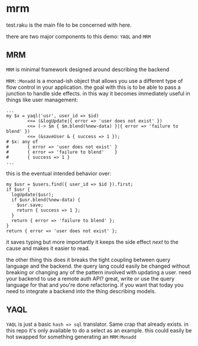 # mrm

test.raku is the main file to be concerned with here.

there are two major components to this demo: `YAQL` and `MRM`


## MRM

`MRM` is minimal framework designed around describing the backend

`MRM::Monadd` is a monad-ish object that allows you use a different type of flow control in your application.  the goal with this is to be able to pass a junction to handle side effects.  in this way it becomes immediately useful in things like user management:

```perl6
...
my $x = yaql('usr', user_id => $id)
        <<= (&logUpdate|{ error => 'user does not exist' })
        <<= (-> $m { $m.blend(%new-data) }|{ error => 'failure to blend' })
        <<= (&saveUser & { success => 1 });
# $x: any of
#       { error => 'user does not exist' }
#       { error => 'failure to blend'    }
#       { success => 1 }
...
```

this is the eventual intended behavior over:

```perl6
my $usr = $users.find({ user_id => $id }).first;
if $usr {
  logUpdate($usr);
  if $usr.blend(%new-data) {
    $usr.save;
    return { success => 1 };
  }
  return { error => 'failure to blend' };
}
return { error => 'user does not exist' };
```

it saves typing but more importantly it keeps the side effect _next_ to the cause and makes it easier to read.

the other thing this does it breaks the tight coupling between query language and the backend.  the query lang could easily be changed without breaking or changing any of the pattern involved with updating a user.  need your backend to use a remote auth API? great, write or use the query language for that and you're done refactoring.  if you want that today you need to integrate a backend into the thing describing models.

## YAQL

`YAQL` is just a basic `hash => sql` translator.  Same crap that already exists.  in this repo it's only available to do a select as an example.  this could easily be hot swapped for something generating an `MRM:Monadd`

